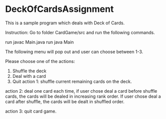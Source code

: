 # DeckOfCardsAssignment
This is a sample program which deals with Deck of Cards.

Instruction: Go to folder CardGame/src and run the following commands.

run javac Main.java 
run java Main

The following menu will pop out and user can choose between 1-3.

Please choose one of the actions:

1. Shuffle the deck
2. Deal with a card
3. Quit
action 1: shuffle current remaining cards on the deck.

action 2: deal one card each time, if user chose deal a card before shuffle cards, the cards will be dealed in increasing rank order. If user chose deal a card after shuffle, the cards will be dealt in shuffled order.

action 3: quit card game.
